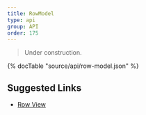 ```yaml
---
title: RowModel
type: api
group: API
order: 175
---
```

> Under construction.

{% docTable "source/api/row-model.json" %}

## Suggested Links

* [Row View](/doc/api/row-view.html)

